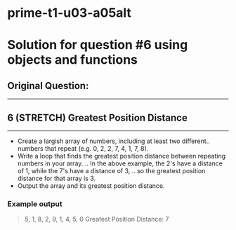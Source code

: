 # prime-t1-u03-a05alt
# Solution for question #6 using objects and functions

## Original Question:
---

## 6 (STRETCH) Greatest Position Distance
---
- Create a largish array of numbers, including at least two different..
numbers that repeat (e.g. 0, 2, 2, 7, 4, 1, 7, 8).
- Write a loop that finds the greatest position distance between repeating numbers in your array. ..
In the above example, the 2's have a distance of 1, while the 7's have a distance of 3, ..
so the greatest position distance for that array is 3.
- Output the array and its greatest position distance.



### Example output
> 5, 1, 8, 2, 9, 1, 4, 5, 0
> Greatest Position Distance: 7